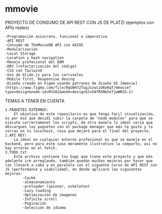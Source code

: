 # mmovie
PROYECTO DE CONSUMO DE API REST CON JS DE PLATZI (ejemplos con APIs reales)

    -Programación asincrona, funcional e imperativa
    -API REST
    -Consumo de TheMovieDB API con AXIOS
    -Modularización
    -Local Storage
    -Location y hash navigation
    -Manejo profesional del DOM
    -DRY (refactorización del código)
    -CSS con Tailwind
    -Uso de Glide.js para los carruseles
    -Mobile first, Responsive desing
    -Diseño creado en Figma usando patrones de diseño UI [mmovie](https://www.figma.com/file/0qG6H72TugJszwciU6oKqT/mmovie?type=design&node-id=0%3A1&mode=design&t=5AfRXNkhxfjwWN1G-1)

TEMAS A TENER EN CUENTA

    1.PAQUETES EXTERNOS: 
        El objetivo de este repositorio es que tenga facil visualización, es por eso que decidi subir la carpeta de "node_modules" para que se ejecute correctamenet los scripts, de otra manera lo ideal seria que descargues los paquetes con el package manager que más te guste y lo corras en tu localhost, cosa que dejaré para el final del proyecto.
    2.API KEY:
        Lo ideal en cualquier entorno profesional es que se maneje en el backend, pero para este caso meramente ilustrativo la comparto, asi no hay errores en el fetch.
    3.TODO.txt
        Este archivo contiene los bugs que tiene este proyecto y que más adelante iré arreglando, también quedan muchas mejoras por hacer que las llevaré a cabo y en paralelo con el siguente curso de API REST con JS (performance y usabilidad), en donde aplicaré las siguientes mejoras:
            -Caché
            -almacenamiento
            -preloader (spinner, eskeleton)
            -Lazy loading
            -Optimización de imagenes
            -Infinite scroll
            -Paginación
            -Selección de idioma
